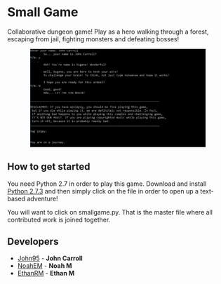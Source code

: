# Small Game
Collaborative dungeon game! Play as a hero walking through a forest, escaping from jail, fighting monsters and defeating bosses!

<p align="center">
  <a href="https://nodejs.org/">
    <img alt="small_game" src="https://github.com/John95/small_game/blob/master/game_snapshot.PNG" width="400"/>
  </a>
</p>

## How to get started
You need Python 2.7 in order to play this game. Download and install [Python 2.7.3](https://www.python.org/download/releases/2.7.3/) and then simply click on the file in order to open up a text-based adventure!

You will want to click on smallgame.py. That is the master file where all contributed work is joined together.

## Developers
* [John95](https://github.com/John95) -
**John Carroll**
* [NoahEM](https://github.com/NoahEM) -
**Noah M**
* [EthanRM](https://github.com/EthanRM) -
**Ethan M**
